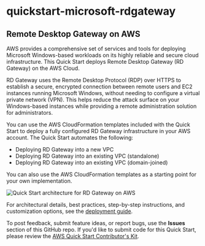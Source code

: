 # quickstart-microsoft-rdgateway
## Remote Desktop Gateway on AWS

AWS provides a comprehensive set of services and tools for deploying Microsoft Windows-based workloads on its highly reliable and secure cloud infrastructure. This Quick Start deploys Remote Desktop Gateway (RD Gateway) on the AWS Cloud.

RD Gateway uses the Remote Desktop Protocol (RDP) over HTTPS to establish a secure, encrypted connection between remote users and EC2 instances running Microsoft Windows, without needing to configure a virtual private network (VPN). This helps reduce the attack surface on your Windows-based instances while providing a remote administration solution for administrators.

You can use the AWS CloudFormation templates included with the Quick Start to deploy a fully configured RD Gateway infrastructure in your AWS account. The Quick Start automates the following:

- Deploying RD Gateway into a new VPC
- Deploying RD Gateway into an existing VPC (standalone)
- Deploying RD Gateway into an existing VPC (domain-joined)

You can also use the AWS CloudFormation templates as a starting point for your own implementation.

![Quick Start architecture for RD Gateway on AWS](https://d0.awsstatic.com/partner-network/QuickStart/datasheets/rd-gateway-architecture-on-aws.png)

For architectural details, best practices, step-by-step instructions, and customization options, see the [deployment guide](https://fwd.aws/5VrKP).

To post feedback, submit feature ideas, or report bugs, use the **Issues** section of this GitHub repo.
If you'd like to submit code for this Quick Start, please review the [AWS Quick Start Contributor's Kit](https://aws-quickstart.github.io/). 

